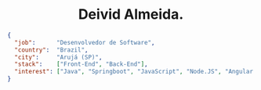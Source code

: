 
<h1 align="center">Deivid Almeida.</h1>


```json
{
  "job":      "Desenvolvedor de Software",
  "country":  "Brazil",
  "city":     "Arujá (SP)",
  "stack":    ["Front-End", "Back-End"],
  "interest": ["Java", "Springboot", "JavaScript", "Node.JS", "Angular.JS", "Python", "React.JS", "Arquitetura" "Cloud", "Finanças"], 
}
```

